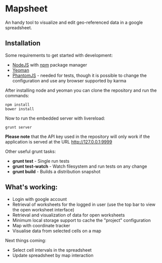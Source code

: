 # Mapsheet

An handy tool to visualize and edit geo-referenced data in a google spreadsheet.

## Installation

Some requirements to get started with development:

* [NodeJS](http://http://nodejs.org/) with [npm](https://npmjs.org/) package manager
* [Yeoman](http://yeoman.io/)
* [PhantomJS](http://phantomjs.org/) - needed for tests, though it is possible to change the configuration and use any browser supported by karma

After installing node and yeoman you can clone the repository and run the commands:

    npm install
    bower install

Now to run the embedded server with livereload:

    grunt server

**Please note** that the API key used in the repository will only work if the
application is served at the URL http://127.0.0.1:9999

Other useful grunt tasks:

* **grunt test** - Single run tests
* **grunt test-watch** - Watch filesystem and run tests on any change
* **grunt build** - Builds a distribution snapshot

## What's working:

* Login with google account
* Retrieval of worksheets for the logged in user (use the top bar to view the
open worksheet interface)
* Retrieval and visualization of data for open worksheets
* Minimum local storage support to cache the "project" configuration
* Map with coordinate tracker
* Visualise data from selected cells on a map

Next things coming:

* Select cell intervals in the spreadsheet
* Update spreadsheet by map interaction
